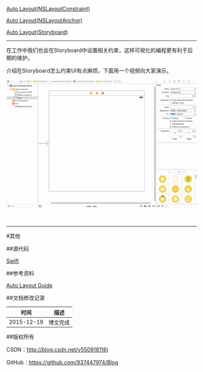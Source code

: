 [Auto Layout(NSLayoutConstraint)](https://github.com/937447974/Blog/blob/master/IOS/Cocoa%20Touch%20Layer/UIKit/Auto%20Layout(NSLayoutConstraint).md)

[Auto Layout(NSLayoutAnchor)](https://github.com/937447974/Blog/blob/master/IOS/Cocoa%20Touch%20Layer/UIKit/Auto%20Layout(NSLayoutAnchor).md)

[Auto Layout(Storyboard)](https://github.com/937447974/Blog/blob/master/IOS/Cocoa%20Touch%20Layer/UIKit/Auto%20Layout(Storyboard).md)

---

在工作中我们也会在Storyboard中设置相关约束，这样可视化的编程更有利于后期的维护。

介绍在Storyboard怎么约束UI有点麻烦，下面用一个视频向大家演示。

![](https://raw.githubusercontent.com/937447974/Blog/master/Resources/2015121901.gif)

&#160;

----------

#其他

##源代码

[Swift](https://github.com/937447974/Swift)

##参考资料

[Auto Layout Guide](https://developer.apple.com/library/ios/documentation/UserExperience/Conceptual/AutolayoutPG/index.html)

##文档修改记录

| 时间 | 描述 |
| ---- | ---- |
| 2015-12-19 | 博文完成 |

##版权所有

CSDN：http://blog.csdn.net/y550918116j

GitHub：https://github.com/937447974/Blog